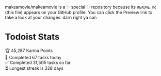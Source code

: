 makeamovie/makeamovie is a ✨ special ✨ repository because its `README.md` (this file) appears on your GitHub profile.
You can click the Preview link to take a look at your changes. darn right ya can

# Todoist Stats

<!-- TODO-IST:START -->
🏆  45,287 Karma Points           
🌸  Completed 67 tasks today           
✅  Completed 31,505 tasks so far           
⏳  Longest streak is 328 days
<!-- TODO-IST:END -->